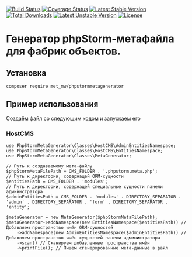 [![Build Status](https://travis-ci.org/met-mw/PhpStormMetaGenerator.svg?branch=master)](https://travis-ci.org/met-mw/PhpStormMetaGenerator)
[![Coverage Status](https://coveralls.io/repos/github/met-mw/PhpStormMetaGenerator/badge.svg?branch=master)](https://coveralls.io/github/met-mw/PhpStormMetaGenerator?branch=master)
[![Latest Stable Version](https://poser.pugx.org/met_mw/phpstormmetagenerator/v/stable)](https://packagist.org/packages/met_mw/phpstormmetagenerator)
[![Total Downloads](https://poser.pugx.org/met_mw/phpstormmetagenerator/downloads)](https://packagist.org/packages/met_mw/phpstormmetagenerator)
[![Latest Unstable Version](https://poser.pugx.org/met_mw/phpstormmetagenerator/v/unstable)](https://packagist.org/packages/met_mw/phpstormmetagenerator)
[![License](https://poser.pugx.org/met_mw/phpstormmetagenerator/license)](https://packagist.org/packages/met_mw/phpstormmetagenerator)
# Генератор phpStorm-метафайла для фабрик объектов.

## Установка

```
composer require met_mw/phpstormmetagenerator
```

## Пример использования
Создаём файл со следующим кодом и запускаем его

### HostCMS

```
use PhpStormMetaGenerator\Classes\HostCMS\AdminEntitiesNamespace;
use PhpStormMetaGenerator\Classes\HostCMS\EntitiesNamespace;
use PhpStormMetaGenerator\Classes\MetaGenerator;

// Путь к создаваемому мета-файлу
$phpStormMetaFilePath = CMS_FOLDER . '.phpstorm.meta.php';
// Путь к директории, содержащей ORM-сущности
$entitiesPath = CMS_FOLDER . 'modules';
// Путь к директории, содержащей специальные сущности панели администратора  
$adminEntitiesPath = CMS_FOLDER . 'modules' . DIRECTORY_SEPARATOR . 'admin' . DIRECTORY_SEPARATOR . 'form' . DIRECTORY_SEPARATOR . 'entity';

$metaGenerator = new MetaGenerator($phpStormMetaFilePath);
$metaGenerator->addNamespace(new EntitiesNamespace($entitiesPath)) // Добавляем пространство имён ORM-сущностей
    ->addNamespace(new AdminEntitiesNamespace($adminEntitiesPath)) // Добавляем пространство имён сущностей панели администратора
    ->scan() // Сканируем добавленные пространства имён
    ->printFile(); // Пишем сгенерированные мета-данные в файл
```